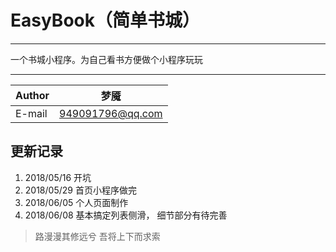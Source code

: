 # EasyBook（简单书城）


****
一个书城小程序。为自己看书方便做个小程序玩玩
****

	
|Author|梦魇|
|---|---
|E-mail|949091796@qq.com



## 更新记录

1. 2018/05/16 开坑
2. 2018/05/29 首页小程序做完 
3. 2018/06/05 个人页面制作
4. 2018/06/08 基本搞定列表侧滑， 细节部分有待完善


> 路漫漫其修远兮 吾将上下而求索